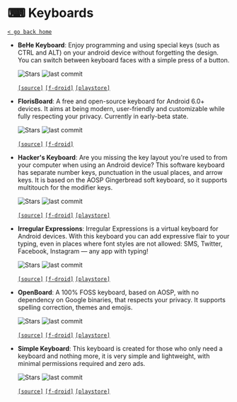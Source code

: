 # ⌨ Keyboards
[`< go back home`](../README.md)

- **BeHe Keyboard**: Enjoy programming and using special keys (such as CTRL and ALT) on your android device without forgetting the design. You can switch between keyboard faces with a simple press of a button.

    ![Stars](https://badgen.net/github/stars/VladThodo/behe-keyboard) ![last commit](https://img.shields.io/github/last-commit/VladThodo/behe-keyboard)

    [`[source]`](https://github.com/VladThodo/behe-keyboard "source") [`[f-droid]`](https://f-droid.org/packages/com.vlath.keyboard "f-droid") [`[playstore]`](https://play.google.com/store/apps/details?id=com.vlath.keyboard "playstore") 

- **FlorisBoard**: A free and open-source keyboard for Android 6.0+ devices. It aims at being modern, user-friendly and customizable while fully respecting your privacy. Currently in early-beta state.

    ![Stars](https://badgen.net/github/stars/florisboard/florisboard) ![last commit](https://img.shields.io/github/last-commit/florisboard/florisboard)

    [`[source]`](https://github.com/florisboard/florisboard "source") [`[f-droid]`](https://f-droid.org/packages/dev.patrickgold.florisboard/ "f-droid")  

- **Hacker's Keyboard**: Are you missing the key layout you're used to from your computer when using an Android device? This software keyboard has separate number keys, punctuation in the usual places, and arrow keys. It is based on the AOSP Gingerbread soft keyboard, so it supports multitouch for the modifier keys.

    ![Stars](https://badgen.net/github/stars/klausw/hackerskeyboard) ![last commit](https://img.shields.io/github/last-commit/klausw/hackerskeyboard)

    [`[source]`](https://github.com/klausw/hackerskeyboard "source") [`[f-droid]`](https://f-droid.org/en/packages/org.pocketworkstation.pckeyboard "f-droid") [`[playstore]`](https://play.google.com/store/apps/details?id=org.pocketworkstation.pckeyboard "playstore") 

- **Irregular Expressions**: Irregular Expressions is a virtual keyboard for Android devices. With this keyboard you can add expressive flair to your typing, even in places where font styles are not allowed: SMS, Twitter, Facebook, Instagram — any app with typing!

    ![Stars](https://badgen.net/github/stars/MobileFirstLLC/irregular-expressions) ![last commit](https://img.shields.io/github/last-commit/MobileFirstLLC/irregular-expressions)

    [`[source]`](https://github.com/MobileFirstLLC/irregular-expressions "source") [`[f-droid]`](https://f-droid.org/packages/mf.asciitext.lite "f-droid") [`[playstore]`](https://play.google.com/store/apps/details?id=mf.asciitext.lite "playstore") 

- **OpenBoard**: A 100% FOSS keyboard, based on AOSP, with no dependency on Google binaries, that respects your privacy. It supports spelling correction, themes and emojis.

    ![Stars](https://badgen.net/github/stars/dslul/openboard) ![last commit](https://img.shields.io/github/last-commit/dslul/openboard)

    [`[source]`](https://github.com/dslul/openboard "source") [`[f-droid]`](https://f-droid.org/packages/org.dslul.openboard.inputmethod.latin "f-droid") [`[playstore]`](https://play.google.com/store/apps/details?id=org.dslul.openboard.inputmethod.latin "playstore") 

- **Simple Keyboard**: This keyboard is created for those who only need a keyboard and nothing more, it is very simple and lightweight, with minimal permissions required and zero ads.

    ![Stars](https://badgen.net/github/stars/rkkr/simple-keyboard) ![last commit](https://img.shields.io/github/last-commit/rkkr/simple-keyboard)

    [`[source]`](https://github.com/rkkr/simple-keyboard "source") [`[f-droid]`](https://f-droid.org/packages/rkr.simplekeyboard.inputmethod "f-droid") [`[playstore]`](https://play.google.com/store/apps/details?id=rkr.simplekeyboard.inputmethod "playstore") 